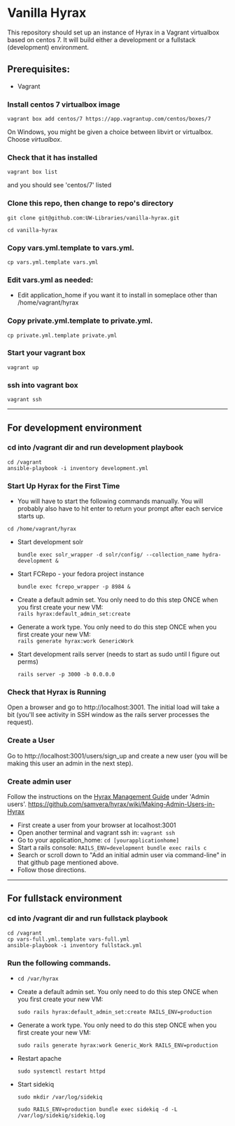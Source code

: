 # Vanilla Hyrax

This repository should set up an instance of Hyrax in a Vagrant virtualbox based on centos 7. It will build either a development or a fullstack (development) environment.

## Prerequisites:
 - Vagrant

### Install centos 7 virtualbox image
`vagrant box add centos/7 https://app.vagrantup.com/centos/boxes/7`

On Windows, you might be given a choice between libvirt or virtualbox. Choose *virtualbox*.

### Check that it has installed
`vagrant box list`

and you should see 'centos/7' listed

### Clone this repo, then change to repo's directory
`git clone git@github.com:UW-Libraries/vanilla-hyrax.git`

`cd vanilla-hyrax`

### Copy vars.yml.template to vars.yml.

`cp vars.yml.template vars.yml`

### Edit vars.yml as needed:

* Edit application_home if you want it to install in someplace other than /home/vagrant/hyrax

### Copy private.yml.template to private.yml.

`cp private.yml.template private.yml`

### Start your vagrant box
`vagrant up`

### ssh into vagrant box
`vagrant ssh`

---

## For development environment

### cd into /vagrant dir and run development playbook
`cd /vagrant`   
`ansible-playbook -i inventory development.yml`

### Start Up Hyrax for the First Time

* You will have to start the following commands manually. You will probably also have to hit enter to return your prompt after each service starts up.

`cd /home/vagrant/hyrax`

* Start development solr

    `bundle exec solr_wrapper -d solr/config/ --collection_name hydra-development &`

* Start FCRepo - your fedora project instance

    `bundle exec fcrepo_wrapper -p 8984 &`

* Create a default admin set. You only need to do this step ONCE when you first create your new VM:  
    `rails hyrax:default_admin_set:create`

* Generate a work type. You only need to do this step ONCE when you first create your new VM:  
    `rails generate hyrax:work GenericWork`

* Start development rails server (needs to start as sudo until I figure out perms)

    `rails server -p 3000 -b 0.0.0.0`

### Check that Hyrax is Running
Open a browser and go to http://localhost:3001. The initial load will take a bit (you'll see activity in SSH window as the rails server processes the request).

### Create a User
Go to http://localhost:3001/users/sign_up and create a new user (you will be making this user an admin in the next step).

### Create admin user
Follow the instructions on the [Hyrax Management Guide](https://github.com/samvera/hyrax/wiki/Hyrax-Management-Guide) under 'Admin users'. https://github.com/samvera/hyrax/wiki/Making-Admin-Users-in-Hyrax

 - First create a user from your browser at localhost:3001
 - Open another terminal and vagrant ssh in: `vagrant ssh `
 - Go to your application_home: `cd [yourapplicationhome]`
 - Start a rails console: `RAILS_ENV=development bundle exec rails c`
 - Search or scroll down to "Add an initial admin user via command-line" in that github page mentioned above.
 - Follow those directions.

---

## For fullstack environment

### cd into /vagrant dir and run fullstack playbook   
`cd /vagrant`   
`cp vars-full.yml.template vars-full.yml`   
`ansible-playbook -i inventory fullstack.yml`

### Run the following commands.   

* `cd /var/hyrax`

* Create a default admin set. You only need to do this step ONCE when you first create your new VM:

    `sudo rails hyrax:default_admin_set:create RAILS_ENV=production`

* Generate a work type. You only need to do this step ONCE when you first create your new VM:

    `sudo rails generate hyrax:work Generic_Work RAILS_ENV=production`

* Restart apache

    `sudo systemctl restart httpd`

* Start sidekiq

    `sudo mkdir /var/log/sidekiq`
    
    `sudo RAILS_ENV=production bundle exec sidekiq -d -L /var/log/sidekiq/sidekiq.log`

